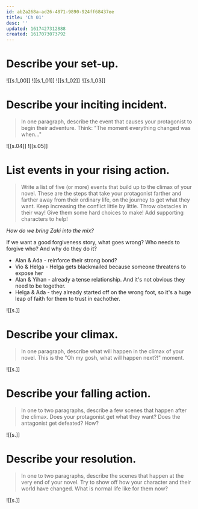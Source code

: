 ```yaml
---
id: ab2a268a-ad26-4871-9890-924ff68437ee
title: 'Ch 01'
desc: ''
updated: 1617427312888
created: 1617073073792
---
```

# Describe your set-up.

![[s.1_00]]
![[s.1_01]]
![[s.1_02]]
![[s.1_03]]

# Describe your inciting incident.
> In one paragraph, describe the event that causes your protagonist to begin their adventure. Think: "The moment everything changed was when..."

![[s.04]]
![[s.05]]

# List events in your rising action.
> Write a list of five (or more) events that build up to the climax of your novel. These are the steps that take your protagonist farther and farther away from their ordinary life, on the journey to get what they want. Keep increasing the conflict little by little. Throw obstacles in their way! Give them some hard choices to make! Add supporting characters to help! 

*How do we bring Zaki into the mix?*

If we want a good forgiveness story, what goes wrong? Who needs to forgive who? And why do they do it?
- Alan & Ada - reinforce their strong bond?
- Vio & Helga - Helga gets blackmailed because someone threatens to expose her
- Alan & Yihan - already a tense relationship. And it's not obvious they need to be together.
- Helga & Ada - they already started off on the wrong foot, so it's a huge leap of faith for them to trust in eachother.



![[s.]]


# Describe your climax.
> In one paragraph, describe what will happen in the climax of your novel. This is the "Oh my gosh, what will happen next?!" moment.

![[s.]]


# Describe your falling action.
> In one to two paragraphs, describe a few scenes that happen after the climax. Does your protagonist get what they want? Does the antagonist get defeated? How?

![[s.]]


# Describe your resolution.
> In one to two paragraphs, describe the scenes that happen at the very end of your novel. Try to show off how your character and their world have changed. What is normal life like for them now? 

![[s.]]
